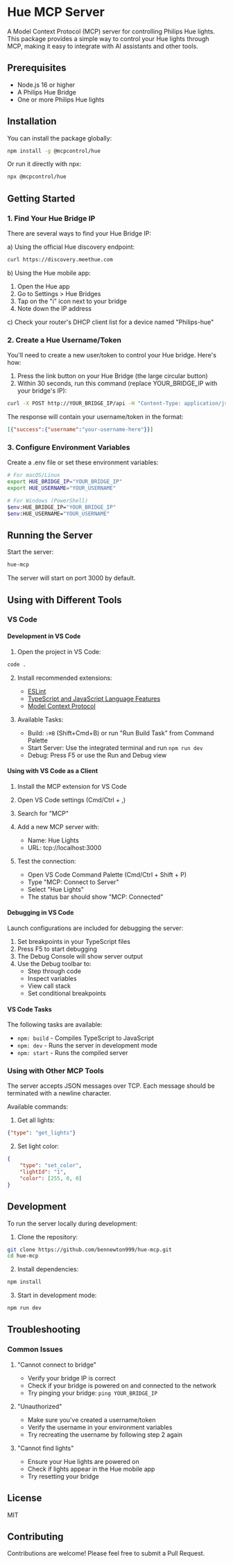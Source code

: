 # Hue MCP Server

A Model Context Protocol (MCP) server for controlling Philips Hue lights. This package provides a simple way to control your Hue lights through MCP, making it easy to integrate with AI assistants and other tools.

## Prerequisites

- Node.js 16 or higher
- A Philips Hue Bridge
- One or more Philips Hue lights

## Installation

You can install the package globally:

```bash
npm install -g @mcpcontrol/hue
```

Or run it directly with npx:

```bash
npx @mcpcontrol/hue
```

## Getting Started

### 1. Find Your Hue Bridge IP

There are several ways to find your Hue Bridge IP:

a) Using the official Hue discovery endpoint:
```bash
curl https://discovery.meethue.com
```

b) Using the Hue mobile app:
1. Open the Hue app
2. Go to Settings > Hue Bridges
3. Tap on the "i" icon next to your bridge
4. Note down the IP address

c) Check your router's DHCP client list for a device named "Philips-hue"

### 2. Create a Hue Username/Token

You'll need to create a new user/token to control your Hue bridge. Here's how:

1. Press the link button on your Hue Bridge (the large circular button)
2. Within 30 seconds, run this command (replace YOUR_BRIDGE_IP with your bridge's IP):

```bash
curl -X POST http://YOUR_BRIDGE_IP/api -H "Content-Type: application/json" -d '{"devicetype":"mcp_hue_server"}'
```

The response will contain your username/token in the format:
```json
[{"success":{"username":"your-username-here"}}]
```

### 3. Configure Environment Variables

Create a .env file or set these environment variables:

```bash
# For macOS/Linux
export HUE_BRIDGE_IP="YOUR_BRIDGE_IP"
export HUE_USERNAME="YOUR_USERNAME"

# For Windows (PowerShell)
$env:HUE_BRIDGE_IP="YOUR_BRIDGE_IP"
$env:HUE_USERNAME="YOUR_USERNAME"
```

## Running the Server

Start the server:

```bash
hue-mcp
```

The server will start on port 3000 by default.

## Using with Different Tools

### VS Code

#### Development in VS Code

1. Open the project in VS Code:
```bash
code .
```

2. Install recommended extensions:
   - [ESLint](vscode:extension/dbaeumer.vscode-eslint)
   - [TypeScript and JavaScript Language Features](vscode:extension/vscode.typescript-language-features)
   - [Model Context Protocol](vscode:extension/github.copilot-chat)

3. Available Tasks:
   - Build: `⇧⌘B` (Shift+Cmd+B) or run "Run Build Task" from Command Palette
   - Start Server: Use the integrated terminal and run `npm run dev`
   - Debug: Press F5 or use the Run and Debug view

#### Using with VS Code as a Client

1. Install the MCP extension for VS Code
2. Open VS Code settings (Cmd/Ctrl + ,)
3. Search for "MCP"
4. Add a new MCP server with:
   - Name: Hue Lights
   - URL: tcp://localhost:3000

5. Test the connection:
   - Open VS Code Command Palette (Cmd/Ctrl + Shift + P)
   - Type "MCP: Connect to Server"
   - Select "Hue Lights"
   - The status bar should show "MCP: Connected"

#### Debugging in VS Code

Launch configurations are included for debugging the server:

1. Set breakpoints in your TypeScript files
2. Press F5 to start debugging
3. The Debug Console will show server output
4. Use the Debug toolbar to:
   - Step through code
   - Inspect variables
   - View call stack
   - Set conditional breakpoints

#### VS Code Tasks

The following tasks are available:
- `npm: build` - Compiles TypeScript to JavaScript
- `npm: dev` - Runs the server in development mode
- `npm: start` - Runs the compiled server

### Using with Other MCP Tools

The server accepts JSON messages over TCP. Each message should be terminated with a newline character.

Available commands:

1. Get all lights:
```json
{"type": "get_lights"}
```

2. Set light color:
```json
{
    "type": "set_color",
    "lightId": "1",
    "color": [255, 0, 0]
}
```

## Development

To run the server locally during development:

1. Clone the repository:
```bash
git clone https://github.com/bennewton999/hue-mcp.git
cd hue-mcp
```

2. Install dependencies:
```bash
npm install
```

3. Start in development mode:
```bash
npm run dev
```

## Troubleshooting

### Common Issues

1. "Cannot connect to bridge"
   - Verify your bridge IP is correct
   - Check if your bridge is powered on and connected to the network
   - Try pinging your bridge: `ping YOUR_BRIDGE_IP`

2. "Unauthorized"
   - Make sure you've created a username/token
   - Verify the username in your environment variables
   - Try recreating the username by following step 2 again

3. "Cannot find lights"
   - Ensure your Hue lights are powered on
   - Check if lights appear in the Hue mobile app
   - Try resetting your bridge

## License

MIT

## Contributing

Contributions are welcome! Please feel free to submit a Pull Request.
